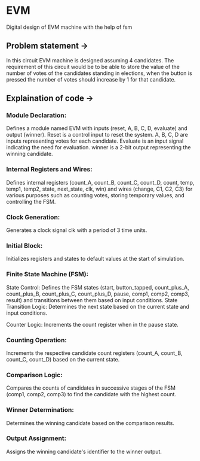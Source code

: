 # EVM 
 Digital design of EVM machine with the help of fsm
 ## Problem statement ->
In this circuit EVM machine is designed assuming 4 candidates. 
The requirement of this circuit would be to be able to store the value of the number of votes of the candidates standing in elections,
when the button is pressed the number of votes should increase by 1 for that candidate. 

## Explaination of code ->
### Module Declaration:
Defines a module named EVM with inputs (reset, A, B, C, D, evaluate) and output (winner). Reset is a control input to reset the system.
A, B, C, D are inputs representing votes for each candidate. 
Evaluate is an input signal indicating the need for evaluation. winner is a 2-bit output representing the winning candidate.

### Internal Registers and Wires:
Defines internal registers (count_A, count_B, count_C, count_D, count, temp, temp1, temp2, state, next_state, clk, win) and wires (change, C1, C2, C3) for various purposes such as counting votes, storing temporary values, and controlling the FSM.

### Clock Generation:
Generates a clock signal clk with a period of 3 time units.

### Initial Block:
Initializes registers and states to default values at the start of simulation.

### Finite State Machine (FSM):

State Control: Defines the FSM states (start, button_tapped, count_plus_A, count_plus_B, count_plus_C, count_plus_D, pause, comp1, comp2, comp3, result) and transitions between them based on input conditions.
State Transition Logic: Determines the next state based on the current state and input conditions.

Counter Logic: Increments the count register when in the pause state.

### Counting Operation:
Increments the respective candidate count registers (count_A, count_B, count_C, count_D) based on the current state.

### Comparison Logic:
Compares the counts of candidates in successive stages of the FSM (comp1, comp2, comp3) to find the candidate with the highest count.

### Winner Determination:
Determines the winning candidate based on the comparison results.

### Output Assignment:
Assigns the winning candidate's identifier to the winner output.

